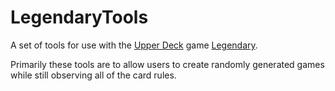 # LegendaryTools
A set of tools for use with the [Upper Deck](https://www.upperdeck.com) game [Legendary](https://www.boardgamegeek.com/boardgame/129437/legendary-marvel-deck-building-game).

Primarily these tools are to allow users to create randomly generated games while still observing all of the card rules.